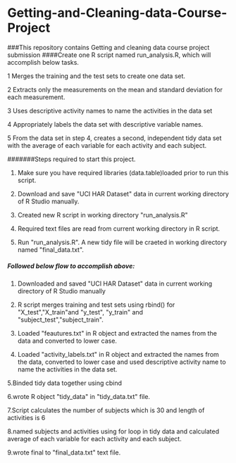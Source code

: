 Getting-and-Cleaning-data-Course-Project
========================================

###This repository contains Getting and cleaning data course project submission
####Create one R script named run_analysis.R, which will accomplish below tasks.

1 Merges the training and the test sets to create one data set.

2 Extracts only the measurements on the mean and standard deviation for each measurement.

3 Uses descriptive activity names to name the activities in the data set

4 Appropriately labels the data set with descriptive variable names. 

5 From the data set in step 4, creates a second, independent tidy data set with the average of each variable for each activity and each subject.

#######Steps required to start this project.

1. Make sure you have required libraries (data.table)loaded prior to run this script.

2. Download and save "UCI HAR Dataset" data in current working directory of R Studio manually.

3. Created new R script in working directory "run_analysis.R"

4. Required text files are read from current working directory in R script.

5. Run "run_analysis.R". A new tidy file will be craeted in working directory named "final_data.txt".

##### Followed below flow to accomplish above:

1. Downloaded and saved "UCI HAR Dataset" data in current working directory of R Studio manually

2. R script merges training and test sets using rbind() for "X_test","X_train"and "y_test", "y_train" and "subject_test","subject_train".

3. Loaded "feautures.txt" in R object and extracted the names from the data and converted to lower case.

4. Loaded "activity_labels.txt" in R object and extracted the names from the data, 
   converted to lower case and used descriptive activity name to name the activities in the data set.

5.Binded tidy data together using cbind

6.wrote  R object "tidy_data" in "tidy_data.txt" file.

7.Script calculates the number of subjects which is 30 and length of activities is 6

8.named subjects and activities using for loop in tidy data and calculated average of each variable for each activity and each subject.

9.wrote final to "final_data.txt" text file.

